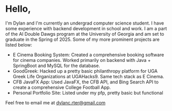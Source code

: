 # Hello,

I'm Dylan and I'm currently an undergrad computer science student. I have some experience with backend development in school and work. I am a part of the AI Double Dawgs program at the University of Georgia and am set to graduate in the Spring of 2025. Some of my more prominent projects are listed below:

- E Cinema Booking System: Created a comprehensive booking software for cinema companies. Worked primarily on backend with Java + SpringBoot and MySQL for the database.
- GoodGreek: Hacked up a pretty basic philanthropy platform for UGA Greek Life Organizations at UGAHacks9. Same tech stack as E Cinema.
- CFB JavaFX App: Used JavaFX, the CFB API, and Bing Search API to create a comprehensive College Football App.
- Personal Portfolio Site: Listed under my pfp, pretty basic but functional

Feel free to email me at dylanc.rter@gmail.com

<!---
dylancrter/dylancrter is a ✨ special ✨ repository because its `README.md` (this file) appears on your GitHub profile.
You can click the Preview link to take a look at your changes.
--->
